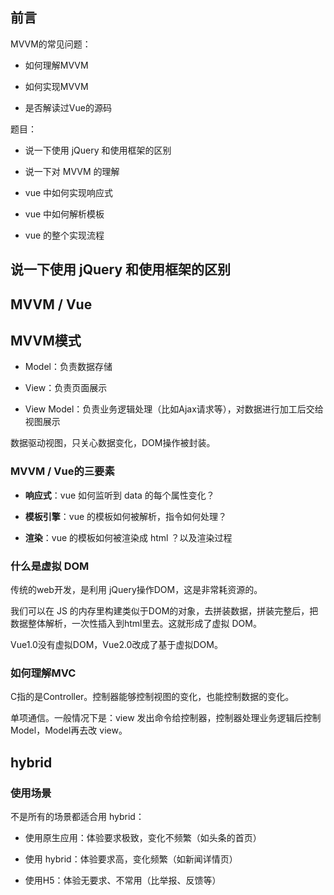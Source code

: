 

## 前言

MVVM的常见问题：

- 如何理解MVVM

- 如何实现MVVM

- 是否解读过Vue的源码


题目：

- 说一下使用 jQuery 和使用框架的区别


- 说一下对 MVVM 的理解


- vue 中如何实现响应式


- vue 中如何解析模板

- vue 的整个实现流程



## 说一下使用 jQuery 和使用框架的区别


## MVVM / Vue

## MVVM模式

- Model：负责数据存储

- View：负责页面展示

- View Model：负责业务逻辑处理（比如Ajax请求等），对数据进行加工后交给视图展示

数据驱动视图，只关心数据变化，DOM操作被封装。

### MVVM / Vue的三要素

- **响应式**：vue 如何监听到 data 的每个属性变化？

- **模板引擎**：vue 的模板如何被解析，指令如何处理？

- **渲染**：vue 的模板如何被渲染成 html ？以及渲染过程

 

### 什么是虚拟 DOM

传统的web开发，是利用 jQuery操作DOM，这是非常耗资源的。

我们可以在 JS 的内存里构建类似于DOM的对象，去拼装数据，拼装完整后，把数据整体解析，一次性插入到html里去。这就形成了虚拟 DOM。

Vue1.0没有虚拟DOM，Vue2.0改成了基于虚拟DOM。


### 如何理解MVC

C指的是Controller。控制器能够控制视图的变化，也能控制数据的变化。

单项通信。一般情况下是：view 发出命令给控制器，控制器处理业务逻辑后控制 Model，Model再去改 view。


## hybrid

### 使用场景

不是所有的场景都适合用 hybrid：

- 使用原生应用：体验要求极致，变化不频繁（如头条的首页）

- 使用 hybrid：体验要求高，变化频繁（如新闻详情页）

- 使用H5：体验无要求、不常用（比举报、反馈等）








